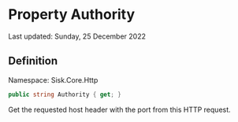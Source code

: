 # Property Authority
Last updated: Sunday, 25 December 2022

## Definition
Namespace: Sisk.Core.Http

```csharp
public string Authority { get; }
```

Get the requested host header with the port from this HTTP request.

